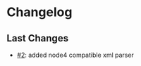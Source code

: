 # Changelog

## Last Changes

- [#2](https://github.com/LaxarApps/changelog-viewer-server/issues/2): added node4 compatible xml parser
